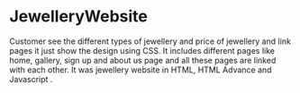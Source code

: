 # JewelleryWebsite
Customer see the different types of jewellery and price of jewellery  and link pages it just show the design using CSS. It includes different pages like home, gallery, sign up and about us page and all these pages are linked with each other.
It was jewellery website in HTML, HTML Advance and Javascript .
